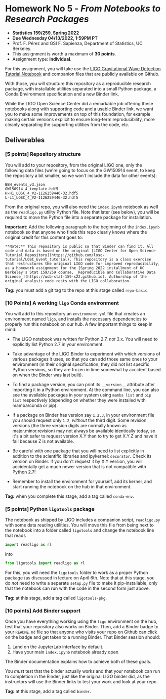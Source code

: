 # Homework No 5 - _From Notebooks to Research Packages_

* **Statistics 159/259, Spring 2022**
* **Due Wednesday 04/13/2022, 1:59PM PT**
* Prof. F. Pérez and GSI F. Sapienza, Department of Statistics, UC Berkeley.
* This assignment is worth a maximum of **30 points**.
* Assignment type: **individual**.

For this assignment, you will take use the [LIGO Gravitational Wave Detection Tutorial Notebook](https://github.com/losc-tutorial/LOSC_Event_tutorial/blob/master/index.ipynb) and companion files that are publicly available on Github. 

With those, you will structure this repository as a reproducible research package, with installable utilities separated into a small Python package, a Conda Environment specification and a new Binder link.

While the LIGO Open Science Center did a remarkable job offering these notebooks along with supporting code and a usable Binder link, we want you to make some improvements on top of this foundation, for example making certain versions explicit to ensure long-term reproducibility, more cleanly separating the supporting utilities from the code, etc.

## Deliverables

### [5 points] Repository structure

You will add to your repository, from the original LIGO one, only the following data files (we're going to focus on the GW150914 event, to keep the repository a bit smaller, so we won't include the data for other events):

```
BBH_events_v3.json
GW150914_4_template.hdf5
H-H1_LOSC_4_V2-1126259446-32.hdf5
L-L1_LOSC_4_V2-1126259446-32.hdf5
```

From the original repo, you will also need the `index.ipynb` notebook as well as the `readligo.py` utility Python file. Note that later (see below), you will be required to move the Python file into a separate package for installation.

**Important:** Add the following paragraph to the beginning of the `index.ipynb` notebook so that anyone who finds this repo clearly knows where the original credit for this content goes to:

```
**Note:** This repository is public so that Binder can find it. All code and data is based on the original [LIGO Center for Open Science Tutorial Repository](https://github.com/losc-tutorial/LOSC_Event_tutorial). This repository is a class exercise that restructures the original LIGO code for improved reproducibility, as a homework assignment for the [Spring 2022 installment of UC Berkeley's Stat 159/259 course, _Reproducible and Collaborative Data Science_](https://ucb-stat-159-s22.github.io). Authorship of the original analysis code rests with the LIGO collaboration.
```

**Tag:** you must add a git tag to the repo at this stage called `repo-basic`.

### [10 Points] A working `ligo` Conda environment

You will add to this repository an `environment.yml` file that creates an environment named `ligo`, and installs the necessary dependencies to properly run this notebook on our hub. A few important things to keep in mind:

* The LIGO notebook was written for Python 2.7, _not_ 3.x.  You will need to explicitly list Python 2.7 in your environment.

* Take advantage of the LIGO Binder to experiment with which versions of various packages it uses, so that you can add those same ones to your environment (in their original specification, they did not list specific Python versions, so they are frozen in time somewhat by accident based on when the Binder was last built).

* To find a package version, you can print its `__version__` attribute after importing it in a Python environment. At the command line, you can also see the available packages in your system using `mamba list` and `pip list` respectively (depending on whether they were installed with mamba/conda or pip).

* If a package on Binder has version say `1.2.3`, in your environment file you should request only `1.2`, _without_ the third digit. Some revision versions (the three version digits are normally known as major.minor.revision) may not always be available identically today, so it's a bit safer to request version X.Y than to try to get X.Y.Z and have it fail because Z is not available.

* Be careful with one package that you will need to list explicitly in addition to the scientific libraries and ipykernel: `decorator`. Check its version on Binder.  If you don't request it by X.Y version, you will accidentally get a much newer version that is not compatible with Python 2.7!

* Remember to install the environment for yourself, add its kernel, and start running the notebook on the hub in that environment.

**Tag:** when you complete this stage, add a tag called `conda-env`.

### [5 points] Python `ligotools` package

The notebook as shipped by LIGO includes a companion script, `readligo.py` with some data reading utilities.  You will move this file from being next to the notebook into a folder called `ligotools` and change the notebook line that reads

```python
import readligo as rl
```

into

```python
from ligotools import readligo as rl
```

For this, you will need the `ligotools` folder to work as a proper Python package (as discussed in lecture on April 6th.  Note that at this stage, you do _not_ need to write a separate `setup.py` file to make it pip-installable, only that the notebook can run with the code in the second form just above.

**Tag:** at this stage, add a tag called `ligotools-pkg`.

### [10 points] Add Binder support

Once you have everything working using the `ligo` environment on the hub, test that your repository also works on Binder.  Then, add a Binder badge to your `README.md` file so that anyone who visits your repo on Github can click on the badge and get taken to a running Binder. That Binder session should:

1. Land on the JupyterLab interface by default.
2. Have your main `index.ipynb` notebook already open.

The Binder documentation explains how to achieve both of these goals.

You _must_ test that the binder actually works and that your notebook can run to completion in the  Binder, just like the original LIGO binder did, as the instructors will use the Binder links to test your work and look at your repo.

**Tag:** at this stage, add a tag called `binder`.
